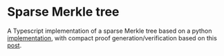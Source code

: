 # Sparse Merkle tree

A Typescript implementation of a sparse Merkle tree based on a python [implementation](https://ethresear.ch/t/data-availability-proof-friendly-state-tree-transitions/1453/6), with compact proof generation/verification based on this [post](https://ethresear.ch/t/optimizing-sparse-merkle-trees/3751).
